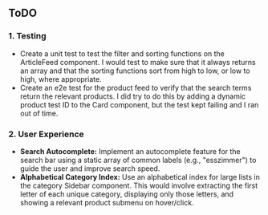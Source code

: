 ## ToDO

### 1. Testing

- Create a unit test to test the filter and sorting functions on the ArticleFeed component. I would test to make sure that it always returns an array and that the sorting functions sort from high to low, or low to high, where appropriate.
- Create an e2e test for the product feed to verify that the search terms return the relevant products. I did try to do this by adding a dynamic product test ID to the Card component, but the test kept failing and I ran out of time.

### 2. User Experience

- **Search Autocomplete:** Implement an autocomplete feature for the search bar using a static array of common labels (e.g., "esszimmer") to guide the user and improve search speed.
- **Alphabetical Category Index:** Use an alphabetical index for large lists in the category Sidebar component. This would involve extracting the first letter of each unique category, displaying only those letters, and showing a relevant product submenu on hover/click. 
